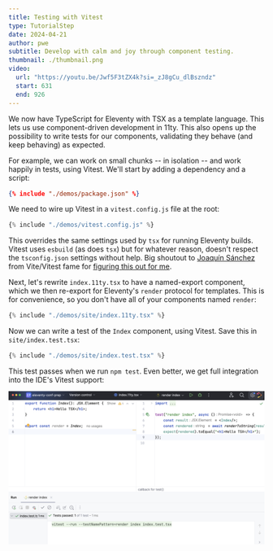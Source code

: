 ```yaml
---
title: Testing with Vitest
type: TutorialStep
date: 2024-04-21
author: pwe
subtitle: Develop with calm and joy through component testing.
thumbnail: ./thumbnail.png
video:
  url: "https://youtu.be/Jwf5F3tZX4k?si=_zJ8gCu_dlBszndz"
  start: 631
  end: 926
---
```


We now have TypeScript for Eleventy with TSX as a template language. This lets us use component-driven development in
11ty. This also opens up the possibility to write tests for our components, validating they behave (and keep behaving) as expected.

For example, we can work on small chunks -- in isolation -- and work happily in tests, using Vitest. We'll start by
adding a dependency and a script:

```json
{% include "./demos/package.json" %}
```

We need to wire up Vitest in a `vitest.config.js` file at the root:

```javascript
{% include "./demos/vitest.config.js" %}
```

This overrides the same settings used by `tsx` for running Eleventy builds. Vitest uses `esbuild` (as does `tsx`) but
for whatever reason, doesn't respect the `tsconfig.json` settings without help. Big shoutout
to [Joaquín Sánchez](https://github.com/userquin) from Vite/Vitest fame
for [figuring this out for me](https://github.com/privatenumber/tsx/discussions/453#discussioncomment-8194275).

Next, let's rewrite `index.11ty.tsx` to have a named-export component, which we then re-export for Eleventy's `render`
protocol for templates. This is for convenience, so you don't have all of your components named `render`:

```javascript
{% include "./demos/site/index.11ty.tsx" %}
```

Now we can write a test of the `Index` component, using Vitest. Save this in `site/index.test.tsx`:

```javascript
{% include "./demos/site/index.test.tsx" %}
```

This test passes when we run `npm test`. Even better, we get full integration into the IDE's Vitest support:

![Running Vitest](./vitest.png)
